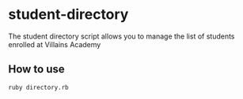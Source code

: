 # student-directory

The student directory script allows you to manage the list of students enrolled at
Villains Academy

## How to use ##

````shell
ruby directory.rb
````
